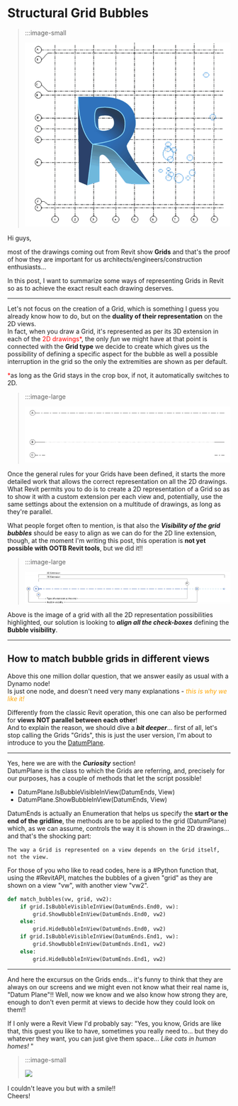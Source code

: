 <!-- {
"createdAt": "Mar 03, 2022",
"title": "Structural Grid Bubbles",
"tags": ["Dynamo", "Revit API", "Python"],
"votes": 0,
"views": 384,
"published": true
} -->

# Structural Grid Bubbles

> :::image-small
>
> ![](./media/structural-grids-thumbnail.gif)

Hi guys,

most of the drawings coming out from Revit show **Grids** and that's the proof of how they are important for us architects/engineers/construction enthusiasts...

In this post, I want to summarize some ways of representing Grids in Revit so as to achieve the exact result each drawing deserves.

---

Let's not focus on the creation of a Grid, which is something I guess you already know how to do, but on the **duality of their representation** on the 2D views. <br />
In fact, when you draw a Grid, it's represented as per its 3D extension in each of the <span style="color:red">2D drawings\*</span   >, the only _fun_ we might have at that point is connected with the **Grid type** we decide to create which gives us the possibility of defining a specific aspect for the bubble as well a possible interruption in the grid so the only the extremities are shown as per default.

<span style="color:red">\*</span>as long as the Grid stays in the crop box, if not, it automatically switches to 2D.

> :::image-large
>
> ![](./media/structural-grids-01.webp)

Once the general rules for your Grids have been defined, it starts the more detailed work that allows the correct representation on all the 2D drawings. What Revit permits you to do is to create a 2D representation of a Grid so as to show it with a custom extension per each view and, potentially, use the same settings about the extension on a multitude of drawings, as long as they're parallel.

What people forget often to mention, is that also the **_Visibility of the grid bubbles_** should be easy to align as we can do for the 2D line extension, though, at the moment I'm writing this post, this operation is **not yet possible with OOTB Revit tools**, but we did it!!

> :::image-large
>
> ![](./media/structural-grids-02.webp)

Above is the image of a grid with all the 2D representation possibilities highlighted, our solution is looking to **_align all the check-boxes_** defining the **Bubble visibility**.

---

## How to match bubble grids in different views

Above this one million dollar question, that we answer easily as usual with a Dynamo node!<br />
Is just one node, and doesn't need very many explanations - <i style="color:orange">this is why we like it!</i>

Differently from the classic Revit operation, this one can also be performed for **views NOT parallel between each other**!<br />
And to explain the reason, we should dive a **_bit deeper_**... first of all, let's stop calling the Grids "Grids", this is just the user version, I'm about to introduce to you the [DatumPlane](https://apidocs.co/apps/revit/2022.1/3e0a6725-ee40-c4d5-839f-b7720c1fe2af.htm).

---

Yes, here we are with the **_Curiosity_** section!<br />
DatumPlane is the class to which the Grids are referring, and, precisely for our purposes, has a couple of methods that let the script possible!

- DatumPlane.IsBubbleVisibleInView(DatumEnds, View)
- DatumPlane.ShowBubbleInView(DatumEnds, View)

DatumEnds is actually an Enumeration that helps us specify the **start or the end of the gridline**, the methods are to be applied to the grid (DatumPlane) which, as we can assume, controls the way it is shown in the 2D drawings... and that's the shocking part:

    The way a Grid is represented on a view depends on the Grid itself, not the view.

For those of you who like to read codes, here is a #Python function that, using the #RevitAPI, matches the bubbles of a given "grid" as they are shown on a view "vw", with another view "vw2".

```python
def match_bubbles(vw, grid, vw2):
	if grid.IsBubbleVisibleInView(DatumEnds.End0, vw):
		grid.ShowBubbleInView(DatumEnds.End0, vw2)
	else:
		grid.HideBubbleInView(DatumEnds.End0, vw2)
	if grid.IsBubbleVisibleInView(DatumEnds.End1, vw):
		grid.ShowBubbleInView(DatumEnds.End1, vw2)
	else:
		grid.HideBubbleInView(DatumEnds.End1, vw2)
```

---

And here the excursus on the Grids ends... it's funny to think that they are always on our screens and we might even not know what their real name is, "Datum Plane"!! Well, now we know and we also know how strong they are, enough to don't even permit at views to decide how they could look on them!!

If I only were a Revit View I'd probably say: "Yes, you know, Grids are like that, this guest you like to have, sometimes you really need to... but they do whatever they want, you can just give them space... _Like cats in human homes!_ "

> :::image-small
>
> ![](https://media3.giphy.com/media/v1.Y2lkPTc5MGI3NjExdmxkNnQ3d2psMWoza2lqZmt1djkzOXA5bnhoM2piN3hndG8zbXN6eCZlcD12MV9pbnRlcm5hbF9naWZfYnlfaWQmY3Q9Zw/3o6MblxggljTqrJ7DG/giphy.webp)

I couldn't leave you but with a smile!!<br />
Cheers!

